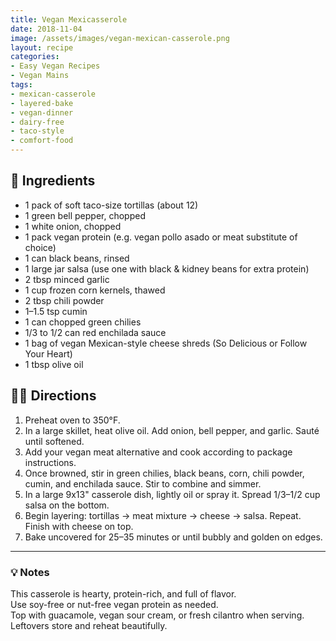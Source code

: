 ```yaml
---
title: Vegan Mexicasserole
date: 2018-11-04
image: /assets/images/vegan-mexican-casserole.png
layout: recipe
categories:
- Easy Vegan Recipes
- Vegan Mains
tags:
- mexican-casserole
- layered-bake
- vegan-dinner
- dairy-free
- taco-style
- comfort-food
---
```


## 🧾 Ingredients

- 1 pack of soft taco-size tortillas (about 12)
- 1 green bell pepper, chopped
- 1 white onion, chopped
- 1 pack vegan protein (e.g. vegan pollo asado or meat substitute of choice)
- 1 can black beans, rinsed
- 1 large jar salsa (use one with black & kidney beans for extra protein)
- 2 tbsp minced garlic
- 1 cup frozen corn kernels, thawed
- 2 tbsp chili powder
- 1–1.5 tsp cumin
- 1 can chopped green chilies
- 1/3 to 1/2 can red enchilada sauce
- 1 bag of vegan Mexican-style cheese shreds (So Delicious or Follow Your Heart)
- 1 tbsp olive oil

## 👩‍🍳 Directions

1. Preheat oven to 350°F.
2. In a large skillet, heat olive oil. Add onion, bell pepper, and garlic. Sauté until softened.
3. Add your vegan meat alternative and cook according to package instructions.  
4. Once browned, stir in green chilies, black beans, corn, chili powder, cumin, and enchilada sauce. Stir to combine and simmer.
5. In a large 9x13" casserole dish, lightly oil or spray it. Spread 1/3–1/2 cup salsa on the bottom.
6. Begin layering: tortillas → meat mixture → cheese → salsa. Repeat. Finish with cheese on top.
7. Bake uncovered for 25–35 minutes or until bubbly and golden on edges.


---

### 💡 Notes

This casserole is hearty, protein-rich, and full of flavor.  
Use soy-free or nut-free vegan protein as needed.  
Top with guacamole, vegan sour cream, or fresh cilantro when serving.  
Leftovers store and reheat beautifully.
